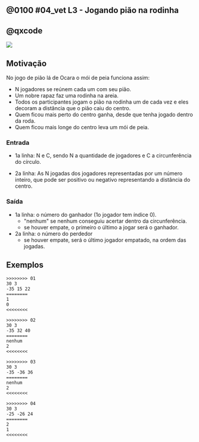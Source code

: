 ## @0100 #04_vet L3 - Jogando pião na rodinha
## @qxcode

![](capa.jpg)

## Motivação

No jogo de pião lá de Ocara o mói de peia funciona assim:
- N jogadores se reúnem cada um com seu pião.
- Um nobre rapaz faz uma rodinha na areia.
- Todos os participantes jogam o pião na rodinha um de cada vez e eles decoram a distância que o pião caiu do centro.
- Quem ficou mais perto do centro ganha, desde que tenha jogado dentro da roda.
- Quem ficou mais longe do centro leva um mói de peia.

### Entrada

- 1a linha: N e C, sendo N a quantidade de jogadores e C a circunferência do círculo.

- 2a linha: As N jogadas dos jogadores representadas por um número inteiro, que pode ser positivo ou negativo representando a distância do centro.

### Saída

- 1a linha: o número do ganhador (1o jogador tem índice 0).
    - "nenhum" se nenhum conseguiu acertar dentro da circunferência.
    - se houver empate, o primeiro o último a jogar será o ganhador.
- 2a linha: o número do perdedor
    - se houver empate, será o último jogador empatado, na ordem das jogadas.

## Exemplos

```
>>>>>>>> 01
30 3
-35 15 22
========
1
0
<<<<<<<<

>>>>>>>> 02
30 3
-35 32 40
========
nenhum
2
<<<<<<<<

>>>>>>>> 03
30 3
-35 -36 36
========
nenhum
2
<<<<<<<<

>>>>>>>> 04
30 3
-25 -26 24
========
2
1
<<<<<<<<
```

#

<!---
>>>>>>>> 05
30 4
-25 -26 24 1
========
3
1
<<<<<<<<

>>>>>>>> 06
30 6
-25 -26 24 1 20 -2
========
3
1
<<<<<<<<



--->

